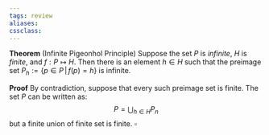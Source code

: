 ```yaml
---
tags: review
aliases:
cssclass:
---
```

 
**Theorem** (Infinite Pigeonhol Principle) Suppose the set $P$ is _infinite_, $H$ is _finite_, and $f : P \mapsto H$. Then there is an element $h \in H$ such that the preimage set $P_h := \{p \in P \,|\, f(p)=h\}$ is infinite.

**Proof** By contradiction, suppose that every such preimage set is finite. The set $P$ can be written as:
$$
P = \bigcup_{h \in H} P_n
$$
but a finite union of finite set is finite. $\square$


